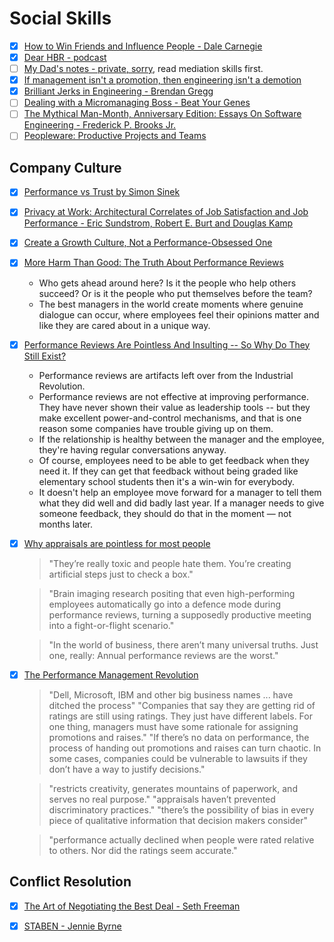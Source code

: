 # Social Skills

  - [x] [How to Win Friends and Influence People - Dale Carnegie](https://www.audible.co.uk/pd/How-to-Win-Friends-Influence-People-Audiobook/B004EXIYZM?source_code=M2M30DFT1BkSH101514006M&ds_rl=1241367&ipRedirectOverride=true)
  - [x] [Dear HBR - podcast](https://hbr.org/2018/01/podcast-dear-hbr)
  - [ ] [My Dad's notes - private, sorry](https://www.dropbox.com/personal/Learn/JurgenCourses), read mediation skills first.
  - [x] [If management isn't a promotion, then engineering isn't a demotion](https://charity.wtf/2020/09/06/if-management-isnt-a-promotion-then-engineering-isnt-a-demotion/)
  - [x] [Brilliant Jerks in Engineering - Brendan Gregg](http://www.brendangregg.com/blog/2017-11-13/brilliant-jerks.html)
  - [ ] [Dealing with a Micromanaging Boss - Beat Your Genes](https://beatyourgenes.org/2019/10/31/193-on-air-session-dealing-with-a-micromanaging-boss-replay/)
  - [ ] [The Mythical Man-Month, Anniversary Edition: Essays On Software Engineering - Frederick P. Brooks Jr.](https://www.amazon.com/gp/product/B00B8USS14/ref=dbs_a_def_rwt_hsch_vapi_taft_p1_i0)
  - [ ] [Peopleware: Productive Projects and Teams](https://www.amazon.com/Peopleware-Productive-Projects-Teams-3rd/dp/0321934113/ref=dp_ob_title_bk)

## Company Culture

  - [x] [Performance vs Trust by Simon Sinek](https://www.youtube.com/watch?v=YPDmNaEG8v4)
  - [x] [Privacy at Work: Architectural Correlates of Job Satisfaction and Job Performance - Eric Sundstrom, Robert E. Burt and Douglas Kamp](https://journals.aom.org/doi/abs/10.5465/255498)
  - [x] [Create a Growth Culture, Not a Performance-Obsessed One](https://hbr.org/2018/03/create-a-growth-culture-not-a-performance-obsessed-one)
  - [x] [More Harm Than Good: The Truth About Performance Reviews](https://www.gallup.com/workplace/249332/harm-good-truth-performance-reviews.aspx)
    + Who gets ahead around here? Is it the people who help others succeed? Or is it the people who put themselves before the team?
    + The best managers in the world create moments where genuine dialogue can occur, where employees feel their opinions matter and like they are cared about in a unique way.
  - [x] [Performance Reviews Are Pointless And Insulting -- So Why Do They Still Exist?](https://www.forbes.com/sites/lizryan/2018/01/14/performance-reviews-are-pointless-and-insulting-so-why-do-they-still-exist/)
    + Performance reviews are artifacts left over from the Industrial Revolution.
    + Performance reviews are not effective at improving performance. They have never shown their value as leadership tools -- but they make excellent power-and-control mechanisms, and that is one reason some companies have trouble giving up on them.
    + If the relationship is healthy between the manager and the employee, they're having regular conversations anyway.
    + Of course, employees need to be able to get feedback when they need it. If they can get that feedback without being graded like elementary school students then it's a win-win for everybody.
    + It doesn't help an employee move forward for a manager to tell them what they did well and did badly last year. If a manager needs to give someone feedback, they should do that in the moment — not months later.
  - [x] [Why appraisals are pointless for most people](https://www.bbc.com/worklife/article/20190501-why-appraisals-are-pointless-for-most-people)
    > "They’re really toxic and people hate them. You’re creating artificial steps just to check a box."

    > "Brain imaging research positing that even high-performing employees automatically go into a defence mode during performance reviews, turning a supposedly productive meeting into a fight-or-flight scenario."

    > "In the world of business, there aren’t many universal truths. Just one, really: Annual performance reviews are the worst."
  - [x] [The Performance Management Revolution](https://hbr.org/2016/10/the-performance-management-revolution)
    > "Dell, Microsoft, IBM and other big business names ... have ditched the process"
    > "Companies that say they are getting rid of ratings are still using ratings. They just have different labels. For one thing, managers must have some rationale for assigning promotions and raises."
    > "If there’s no data on performance, the process of handing out promotions and raises can turn chaotic. In some cases, companies could be vulnerable to lawsuits if they don’t have a way to justify decisions."
    
    > "restricts creativity, generates mountains of paperwork, and serves no real purpose."
    > "appraisals haven’t prevented discriminatory practices."
    > "there’s the possibility of bias in every piece of qualitative information that decision makers consider"

    > "performance actually declined when people were rated relative to others.  Nor did the ratings seem accurate."

## Conflict Resolution

  - [x] [The Art of Negotiating the Best Deal - Seth Freeman](https://www.goodreads.com/en/book/show/22816770-the-art-of-negotiating-the-best-deal)
  - [x] [STABEN - Jennie Byrne](https://www.youtube.com/watch?v=DSGy5yvC0hM)


